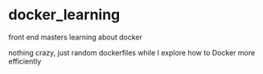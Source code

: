 # docker_learning
front end masters learning about docker

nothing crazy, just random dockerfiles while I explore how to Docker more efficiently
